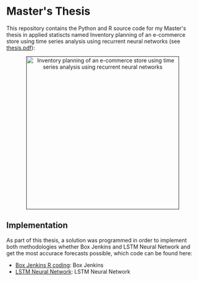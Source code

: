 # Master's Thesis

This repository contains the Python and R source code for my Master's thesis in applied statiscts named Inventory planning of an e-commerce store using time series analysis using recurrent neural networks (see [thesis.pdf]()):

<p align="center">
    <a href="" title="Inventory planning of an e-commerce store using time series analysis using recurrent neural networks">
        <img src="https://raw.githubusercontent.com/mariusschulz/bachelors-thesis/master/thesis.png" width="400" alt="Inventory planning of an e-commerce store using time series analysis using recurrent neural networks" title="Inventory planning of an e-commerce store using time series analysis using recurrent neural networks" />
    </a>
</p>


## Implementation

As part of this thesis, a solution was programmed in order to implement both methodologies whether Box Jenkins and LSTM Neural Network and get the most accurace forecasts possible, which code can be found here:

- [Box Jenkins R coding](https://github.com/wcaraza/rnn_keras_lstm_sales/tree/main/Python%20source): Box Jenkins
- [LSTM Neural Network](): LSTM Neural Network
